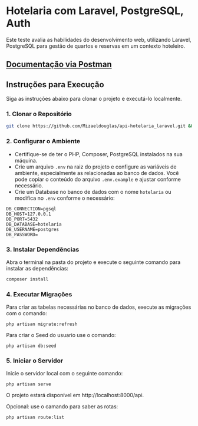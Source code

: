 
# Hotelaria com Laravel, PostgreSQL, Auth

Este teste avalia as habilidades do desenvolvimento web, utilizando Laravel, PostgreSQL  para gestão de quartos e reservas em um contexto hoteleiro.

## [Documentação via Postman](https://documenter.getpostman.com/view/20955040/2s9YXo1f3A)


## Instruções para Execução

Siga as instruções abaixo para clonar o projeto e executá-lo localmente.

### 1. Clonar o Repositório

```bash
git clone https://github.com/Mizaeldouglas/api-hotelaria_laravel.git && cd api-hotelaria_laravel

```

### 2. Configurar o Ambiente

- Certifique-se de ter o PHP, Composer, PostgreSQL instalados na sua máquina.
- Crie um arquivo `.env` na raiz do projeto e configure as variáveis de ambiente, especialmente as relacionadas ao banco de dados. Você pode copiar o conteúdo do arquivo `.env.example` e ajustar conforme necessário.
- Crie um Database no banco de dados com o nome ``hotelaria`` ou modifica no `.env` conforme o necessário:
```
DB_CONNECTION=pgsql
DB_HOST=127.0.0.1
DB_PORT=5432
DB_DATABASE=hotelaria
DB_USERNAME=postgres
DB_PASSWORD=
```

### 3. Instalar Dependências

Abra o terminal na pasta do projeto e execute o seguinte comando para instalar as dependências:

```bash
composer install
```

### 4. Executar Migrações
Para criar as tabelas necessárias no banco de dados, execute as migrações com o comando:

```
php artisan migrate:refresh
```
Para criar o Seed do usuario use o comando:
```
php artisan db:seed 
```

### 5. Iniciar o Servidor
Inicie o servidor local com o seguinte comando:
```
php artisan serve
```
O projeto estará disponível em http://localhost:8000/api.

Opcional: use o camando para saber as rotas:
```
php artisan route:list 
```


